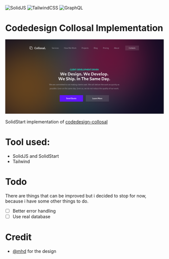 ![SolidJS](https://img.shields.io/badge/SolidJS-2c4f7c?style=for-the-badge&logo=solid&logoColor=c8c9cb) ![TailwindCSS](https://img.shields.io/badge/tailwindcss-%2338B2AC.svg?style=for-the-badge&logo=tailwind-css&logoColor=white) ![GraphQL](https://img.shields.io/badge/-GraphQL-E10098?style=for-the-badge&logo=graphql&logoColor=white) 

#   Codedesign Collosal Implementation

![Screenshot](https://raw.githubusercontent.com/Febri-i/codedesign-collosal/main/thumbnail.png)

SolidStart implementation of [codedesign-collosal](https://codedesign.dev/challenge/collosal)

# Tool used:

- SolidJS and SolidStart
- Tailwind

# Todo

There are things that can be improved but i decided to stop for now, because i have some other things to do.

- [ ] Better error handling
- [ ] Use real database

# Credit

- [@mhd](https://www.figma.com/@mhd) for the design
